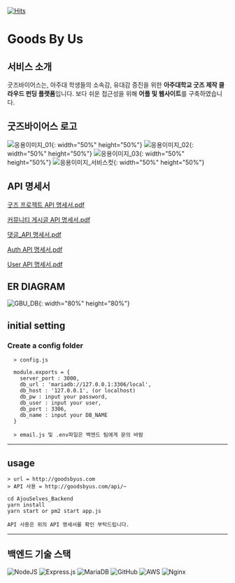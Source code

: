 [![Hits](https://hits.seeyoufarm.com/api/count/incr/badge.svg?url=https%3A%2F%2Fgithub.com%2FHoonveloper%2FAjouSelves_Backend&count_bg=%234A4B49&title_bg=%23000000&icon=&icon_color=%23DDCDCD&title=hits&edge_flat=false)](https://hits.seeyoufarm.com)

# Goods By Us 




## 서비스 소개
굿즈바이어스는, 아주대 학생들의 소속감, 유대감 증진을 위한 **아주대학교 굿즈 제작 클라우드 펀딩 플랫폼**입니다.
보다 쉬운 접근성을 위해 **어플 및 웹사이트**를 구축하였습니다.

[Goods By Us : 굿즈바이어스]: goodsbyus.com


## 굿즈바이어스 로고
![응용이미지_01](https://user-images.githubusercontent.com/77804950/171029835-36e5a22c-6f85-4acd-bd47-4d1bfa6a5686.jpg){: width="50%" height="50%"}
![응용이미지_02](https://user-images.githubusercontent.com/77804950/171029843-acae241a-c649-45e7-a3d7-743e0297f6e1.jpg){: width="50%" height="50%"}
![응용이미지_03](https://user-images.githubusercontent.com/77804950/171029844-8a745cb8-ba33-40c9-9bd1-9dc9f6d3f9b9.jpg){: width="50%" height="50%"}
![응용이미지_서비스컷](https://user-images.githubusercontent.com/77804950/171029849-194d2303-50da-42de-86bb-dbc034449230.jpg){: width="50%" height="50%"}



## API 명세서

[굿즈 프로젝트 API 명세서.pdf](https://mature-girdle-388.notion.site/API-0dc639a485dc424ca8db2b4e807761f3)

[커뮤니티 게시글 API 명세서.pdf](https://mature-girdle-388.notion.site/41c6e62d7bfa46c5a3eeba0412bb5b7f)

[댓글\_API 명세서.pdf](https://mature-girdle-388.notion.site/API-76c8d2718f654d808594535277bbd3c5)

[Auth API 명세서.pdf](https://drive.google.com/file/d/1KzAkBEHVnGETTgUauLKe_tfPUtzPf4A5/view?usp=sharing)

[User API 명세서.pdf](https://drive.google.com/file/d/1wAZX-9HrePY-2qGC8ohEaoegE5aiPoQm/view?usp=sharing)


## ER DIAGRAM

![GBU_DB](https://user-images.githubusercontent.com/77804950/171029169-d166ea0a-5976-4fc9-8ba3-b3f6af0fd6d2.png){: width="80%" height="80%"}

## initial setting

### Create a config folder

```
  > config.js

  module.exports = {
    server_port : 3000,
    db_url : 'mariadb://127.0.0.1:3306/local',
    db_host : '127.0.0.1', (or localhost)
    db_pw : input your password,
    db_user : input your user,
    db_port : 3306,
    db_name : input your DB_NAME
  }

  > email.js 및 .env파일은 백엔드 팀에게 문의 바람

```

---

## usage

```
> url = http://goodsbyus.com
> API 사용 = http://goodsbyus.com/api/~

cd AjouSelves_Backend
yarn install
yarn start or pm2 start app.js

API 사용은 위의 API 명세서를 확인 부탁드립니다.

```

---


## 백엔드 기술 스택

![NodeJS](https://img.shields.io/badge/node.js-6DA55F?style=for-the-badge&logo=node.js&logoColor=white)
![Express.js](https://img.shields.io/badge/express.js-%23404d59.svg?style=for-the-badge&logo=express&logoColor=%2361DAFB)
![MariaDB](https://img.shields.io/badge/MariaDB-003545?style=for-the-badge&logo=mariadb&logoColor=white)
![GitHub](https://img.shields.io/badge/github-%23121011.svg?style=for-the-badge&logo=github&logoColor=white)
![AWS](https://img.shields.io/badge/AWS-%23FF9900.svg?style=for-the-badge&logo=amazon-aws&logoColor=white)
![Nginx](https://img.shields.io/badge/nginx-%23009639.svg?style=for-the-badge&logo=nginx&logoColor=white)
